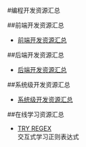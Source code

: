 #编程开发资源汇总

##前端开发资源汇总

+ [前端开发资源汇总](https://github.com/Harvey-he/Dev-Res/blob/master/Frontend-Dev-Res.md)  

##后端开发资源汇总

+ [后端开发资源汇总](https://github.com/Harvey-he/Dev-Res/blob/master/Backend-Dev-Res.md)   

##系统级开发资源汇总

+ [系统级开发资源汇总](https://github.com/Harvey-he/Dev-Res/blob/master/System-Dev-Res.md)  

##在线学习资源汇总

+ [TRY REGEX](http://tryregex.com/)  
  交互式学习正则表达式

  
